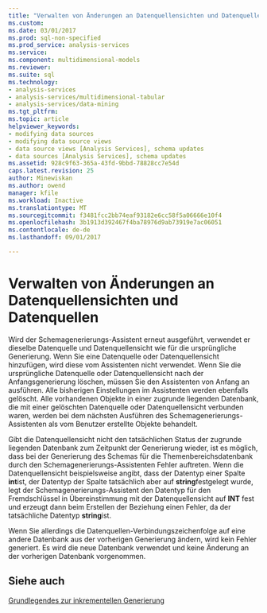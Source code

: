 ```yaml
---
title: "Verwalten von Änderungen an Datenquellensichten und Datenquellen | Microsoft Docs"
ms.custom: 
ms.date: 03/01/2017
ms.prod: sql-non-specified
ms.prod_service: analysis-services
ms.service: 
ms.component: multidimensional-models
ms.reviewer: 
ms.suite: sql
ms.technology:
- analysis-services
- analysis-services/multidimensional-tabular
- analysis-services/data-mining
ms.tgt_pltfrm: 
ms.topic: article
helpviewer_keywords:
- modifying data sources
- modifying data source views
- data source views [Analysis Services], schema updates
- data sources [Analysis Services], schema updates
ms.assetid: 928c9f63-365a-43fd-9bbd-78828cc7e54d
caps.latest.revision: 25
author: Minewiskan
ms.author: owend
manager: kfile
ms.workload: Inactive
ms.translationtype: MT
ms.sourcegitcommit: f3481fcc2bb74eaf93182e6cc58f5a06666e10f4
ms.openlocfilehash: 3b1913d392467f4ba78976d9ab73919e7ac06051
ms.contentlocale: de-de
ms.lasthandoff: 09/01/2017

---
```

# <a name="manage-changes-to-data-source-views-and-data-sources"></a>Verwalten von Änderungen an Datenquellensichten und Datenquellen
  Wird der Schemagenerierungs-Assistent erneut ausgeführt, verwendet er dieselbe Datenquelle und Datenquellensicht wie für die ursprüngliche Generierung. Wenn Sie eine Datenquelle oder Datenquellensicht hinzufügen, wird diese vom Assistenten nicht verwendet. Wenn Sie die ursprüngliche Datenquelle oder Datenquellensicht nach der Anfangsgenerierung löschen, müssen Sie den Assistenten von Anfang an ausführen. Alle bisherigen Einstellungen im Assistenten werden ebenfalls gelöscht. Alle vorhandenen Objekte in einer zugrunde liegenden Datenbank, die mit einer gelöschten Datenquelle oder Datenquellensicht verbunden waren, werden bei dem nächsten Ausführen des Schemagenerierungs-Assistenten als vom Benutzer erstellte Objekte behandelt.  
  
 Gibt die Datenquellensicht nicht den tatsächlichen Status der zugrunde liegenden Datenbank zum Zeitpunkt der Generierung wieder, ist es möglich, dass bei der Generierung des Schemas für die Themenbereichsdatenbank durch den Schemagenerierungs-Assistenten Fehler auftreten. Wenn die Datenquellensicht beispielsweise angibt, dass der Datentyp einer Spalte **int**ist, der Datentyp der Spalte tatsächlich aber auf **string**festgelegt wurde, legt der Schemagenerierungs-Assistent den Datentyp für den Fremdschlüssel in Übereinstimmung mit der Datenquellensicht auf **INT** fest und erzeugt dann beim Erstellen der Beziehung einen Fehler, da der tatsächliche Datentyp **string**ist.  
  
 Wenn Sie allerdings die Datenquellen-Verbindungszeichenfolge auf eine andere Datenbank aus der vorherigen Generierung ändern, wird kein Fehler generiert. Es wird die neue Datenbank verwendet und keine Änderung an der vorherigen Datenbank vorgenommen.  
  
## <a name="see-also"></a>Siehe auch  
 [Grundlegendes zur inkrementellen Generierung](../../analysis-services/multidimensional-models/understanding-incremental-generation.md)  
  
  

